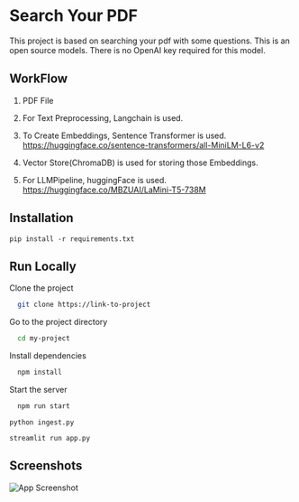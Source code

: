 
# Search Your PDF

This project is based on searching your pdf with some questions. This is an open source models. There is no OpenAI key required for this model. 


## WorkFlow

1) PDF File
2) For Text Preprocessing, Langchain is used. 
3) To Create Embeddings, Sentence Transformer is used.
https://huggingface.co/sentence-transformers/all-MiniLM-L6-v2 

4) Vector Store(ChromaDB) is used for storing those Embeddings.
5) For LLMPipeline, huggingFace is used.
https://huggingface.co/MBZUAI/LaMini-T5-738M
            
## Installation

    pip install -r requirements.txt



## Run Locally

Clone the project

```bash
  git clone https://link-to-project
```

Go to the project directory

```bash
  cd my-project
```

Install dependencies

```bash
  npm install
```

Start the server

```bash
  npm run start
```

    python ingest.py

    streamlit run app.py 
## Screenshots

![App Screenshot](https://via.placeholder.com/468x300?text=App+Screenshot+Here)


